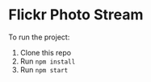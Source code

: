 # Flickr Photo Stream
To run the project:

1. Clone this repo
2. Run `npm install`
3. Run `npm start`

